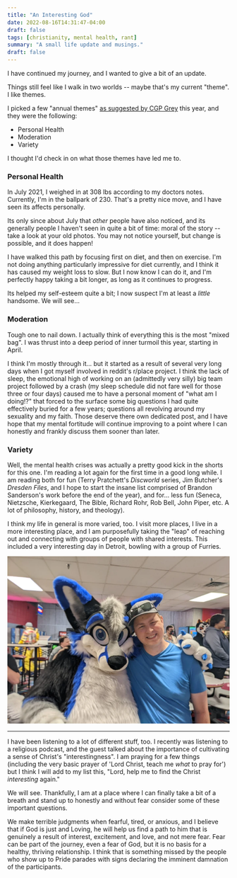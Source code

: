 ```yaml
---
title: "An Interesting God"
date: 2022-08-16T14:31:47-04:00
draft: false
tags: [christianity, mental health, rant]
summary: "A small life update and musings."
draft: false
---
```


I have continued my journey, and I wanted to give a bit of an update.

Things still feel like I walk in two worlds -- maybe that's my current "theme". I like themes.

I picked a few "annual themes" [as suggested by CGP Grey](https://www.youtube.com/watch?v=NVGuFdX5guE) this year, and they were the following:

* Personal Health
* Moderation
* Variety

I thought I'd check in on what those themes have led me to.

### Personal Health
In July 2021, I weighed in at 308 lbs according to my doctors notes. Currently, I'm in the ballpark of 230. That's a pretty nice move, and I have seen its affects personally.

Its only since about July that *other* people have also noticed, and its generally people I haven't seen in quite a bit of time: moral of the story -- take a look at your old photos. You may not notice yourself, but change is possible, and it does happen!

I have walked this path by focusing first on diet, and then on exercise. I'm not doing anything particularly impressive for diet currently, and I think it has caused my weight loss to slow. But I now know I can do it, and I'm perfectly happy taking a bit longer, as long as it continues to progress.

Its helped my self-esteem quite a bit; I now suspect I'm at least a *little* handsome. We will see...

### Moderation
Tough one to nail down. I actually think of everything this is the most "mixed bag". I was thrust into a deep period of inner turmoil this year, starting in April. 

I think I'm mostly through it... but it started as a result of several very long days when I got myself involved in reddit's r/place project. I think the lack of sleep, the emotional high of working on an (admittedly very silly) big team project followed by a crash (my sleep schedule did not fare well for those three or four days) caused me to have a personal moment of "what am I doing!?" that forced to the surface some big questions I had quite effectively buried for a few years; questions all revolving around my sexuality and my faith. Those deserve there own dedicated post, and I have hope that my mental fortitude will continue improving to a point where I can honestly and frankly discuss them sooner than later.

### Variety
Well, the mental health crises was actually a pretty good kick in the shorts for this one. I'm reading a lot again for the first time in a good long while. I am reading both for fun (Terry Pratchett's *Discworld* series, Jim Butcher's *Dresden Files*, and I hope to start the insane list comprised of Brandon Sanderson's work before the end of the year), and for... less fun (Seneca, Nietzsche, Kierkegaard, The Bible, Richard Rohr, Rob Bell, John Piper, etc. A lot of philosophy, history, and theology).

I think my life in general is more varied, too. I visit more places, I live in a more interesting place, and I am purposefully taking the "leap" of reaching out and connecting with groups of people with shared interests. This included a very interesting day in Detroit, bowling with a group of Furries.

![Me, standing next to a person in a wolf fursuit at a bowling alley](furbowl.webp)

---

I have been listening to a lot of different stuff, too. I recently was listening to a religious podcast, and the guest talked about the importance of cultivating a sense of Christ's "interestingness". I am praying for a few things (including the very basic prayer of 'Lord Christ, teach me *what* to pray for') but I think I will add to my list this, "Lord, help me to find the Christ *interesting* again."

We will see. Thankfully, I am at a place where I can finally take a bit of a breath and stand up to honestly and without fear consider some of these important questions.

We make terrible judgments when fearful, tired, or anxious, and I believe that if God is just and Loving, he will help us find a path to him that is genuinely a result of interest, excitement, and love, and not mere fear. Fear can be part of the journey, even a fear of God, but it is no basis for a healthy, thriving relationship. I think that is something missed by the people who show up to Pride parades with signs declaring the imminent damnation of the participants.
